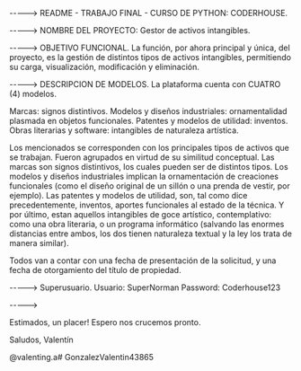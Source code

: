 -----> README - TRABAJO FINAL -  CURSO DE PYTHON: CODERHOUSE.

-----> NOMBRE DEL PROYECTO: Gestor de activos intangibles.

-----> OBJETIVO FUNCIONAL.
La función, por ahora principal y única, del proyecto, es la gestión de distintos tipos de activos intangibles, permitiendo su carga, visualización, modificación y eliminación.

-----> DESCRIPCION DE MODELOS.
La plataforma cuenta con CUATRO (4) modelos.

Marcas: signos distintivos.
Modelos y diseños industriales: ornamentalidad plasmada en objetos funcionales.
Patentes y modelos de utilidad: inventos.
Obras literarias y software: intangibles de naturaleza artística.

Los mencionados se corresponden con los principales tipos de activos que se trabajan.
Fueron agrupados en virtud de su similitud conceptual.
Las marcas son signos distintivos, los cuales pueden ser de distintos tipos. 
Los modelos y diseños industriales implican la ornamentación de creaciones funcionales (como el diseño original de un sillón o una prenda de vestir, por ejemplo).
Las patentes y modelos de utilidad, son, tal como dice precedentemente, inventos, aportes funcionales al estado de la técnica.
Y por último, estan aquellos intangibles de goce artístico, contemplativo: como una obra literaria, o un programa informático (salvando las enormes distancias entre ambos, los dos tienen naturaleza textual y la ley los trata de manera similar).

Todos van a contar con una fecha de presentación de la solicitud, y una fecha de otorgamiento del título de propiedad.

-----> Superusuario.
Usuario: SuperNorman
Password: Coderhouse123

-----> 

Estimados, un placer!
Espero nos crucemos pronto.

Saludos,
Valentín

@valenting.a# GonzalezValentin43865
